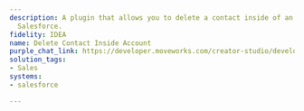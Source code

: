 ```yaml
---
description: A plugin that allows you to delete a contact inside of an account in
  Salesforce.
fidelity: IDEA
name: Delete Contact Inside Account
purple_chat_link: https://developer.moveworks.com/creator-studio/developer-tools/purple-chat-builder/?workspace=%7B%22title%22%3A%22My+Workspace%22%2C%22botSettings%22%3A%7B%22name%22%3A%22%22%2C%22imageUrl%22%3A%22%22%7D%2C%22mocks%22%3A%5B%7B%22id%22%3A9678%2C%22title%22%3A%22New+Mock%22%2C%22transcript%22%3A%7B%22messages%22%3A%5B%7B%22from%22%3A%22USER%22%2C%22text%22%3A%22Delete+John+Doe%27s+contact+from+Global+Enterprises.%22%7D%2C%7B%22from%22%3A%22ANNOTATION%22%2C%22text%22%3A%22Locates+John+Doe%27s+contact+information+under+the+Global+Enterprises+account.%22%7D%2C%7B%22from%22%3A%22BOT%22%2C%22text%22%3A%22Please+confirm+you+want+to+delete+John+Doe%27s+contact+information+from+the+Global+Enterprises+account.%22%2C%22cards%22%3A%5B%7B%22title%22%3A%22Confirm+Contact+Deletion%22%2C%22buttons%22%3A%5B%7B%22style%22%3A%22PRIMARY%22%2C%22text%22%3A%22Delete+Contact%22%7D%2C%7B%22text%22%3A%22Cancel%22%7D%5D%7D%5D%7D%2C%7B%22from%22%3A%22USER%22%2C%22text%22%3A%22Delete+Contact%22%7D%2C%7B%22from%22%3A%22BOT%22%2C%22text%22%3A%22John+Doe%27s+contact+information+has+been+successfully+deleted+from+the+Global+Enterprises+account.%22%7D%5D%2C%22settings%22%3A%7B%22colorStyle%22%3A%22LIGHT%22%2C%22startTime%22%3A%2211%3A43%2BAM%22%2C%22defaultPerson%22%3A%22GWEN%22%2C%22editable%22%3Atrue%2C%22botName%22%3A%22%22%2C%22botImageUrl%22%3A%22%22%7D%7D%7D%5D%7D
solution_tags:
- Sales
systems:
- salesforce

---
```

